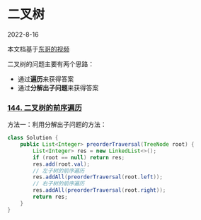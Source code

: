 # 二叉树

2022-8-16

本文档基于[东哥的视频](https://www.bilibili.com/video/BV1nG411x77H/?spm_id_from=333.788&vd_source=35aeaee52b15e78b11967f5ef3ce655a)

二叉树的问题主要有两个思路：

* 通过**遍历**来获得答案
* 通过**分解出子问题**来获得答案



### [144. 二叉树的前序遍历](https://leetcode.cn/problems/binary-tree-preorder-traversal/)

方法一：利用分解出子问题的方法：

```java
class Solution {
    public List<Integer> preorderTraversal(TreeNode root) {
        List<Integer> res = new LinkedList<>();
        if (root == null) return res;
        res.add(root.val);
        // 左子树的前序遍历
        res.addAll(preorderTraversal(root.left));
        // 右子树的前序遍历
        res.addAll(preorderTraversal(root.right));
        return res;
    }
}
```
































































































































































































